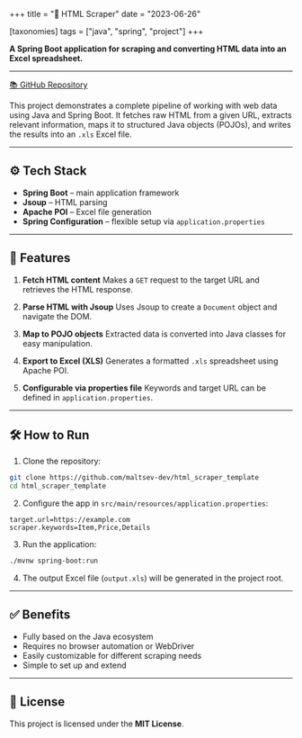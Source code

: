 +++
title = "📄 HTML Scraper"
date = "2023-06-26"

[taxonomies]
tags = ["java", "spring", "project"]
+++

**A Spring Boot application for scraping and converting HTML data into an Excel spreadsheet.**

<!-- more -->

---

[📚 GitHub Repository](https://github.com/maltsev-dev/html_scraper_template)

This project demonstrates a complete pipeline of working with web data using Java and Spring Boot. It fetches raw HTML from a given URL, extracts relevant information, maps it to structured Java objects (POJOs), and writes the results into an `.xls` Excel file.

---

## ⚙️ Tech Stack

* **Spring Boot** – main application framework
* **Jsoup** – HTML parsing
* **Apache POI** – Excel file generation
* **Spring Configuration** – flexible setup via `application.properties`

---

## 🚀 Features

1. **Fetch HTML content**
   Makes a `GET` request to the target URL and retrieves the HTML response.

2. **Parse HTML with Jsoup**
   Uses Jsoup to create a `Document` object and navigate the DOM.

3. **Map to POJO objects**
   Extracted data is converted into Java classes for easy manipulation.

4. **Export to Excel (XLS)**
   Generates a formatted `.xls` spreadsheet using Apache POI.

5. **Configurable via properties file**
   Keywords and target URL can be defined in `application.properties`.

---

## 🛠️ How to Run

1. Clone the repository:

```bash
git clone https://github.com/maltsev-dev/html_scraper_template
cd html_scraper_template
```

2. Configure the app in `src/main/resources/application.properties`:

```properties
target.url=https://example.com
scraper.keywords=Item,Price,Details
```

3. Run the application:

```bash
./mvnw spring-boot:run
```

4. The output Excel file (`output.xls`) will be generated in the project root.

---

## ✅ Benefits

* Fully based on the Java ecosystem
* Requires no browser automation or WebDriver
* Easily customizable for different scraping needs
* Simple to set up and extend

---

## 📄 License

This project is licensed under the **MIT License**.